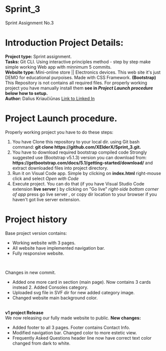 # Sprint_3
Sprint Assignment No.3
##
<h1>Introduction Project Details: </h1>
<span><b>Project type: </b> Sprint assignment.  </span><br>
<span><b>Tasks: </b> Git CLI. Using interactive principles method - step by step make simple working Web app with minnimum 5 commits. </span> <br>
<span> <b> Website type: </b> Mini-online store || Electronics devices. This web site it's just DEMO for educational purpoises. Made with CSS Framework. <b>(Bootstrap)</b> </span> <br>
<span>This Repository is not contains all required files. For properly working project you have manually install them <b> see in <i>Project Launch procedure</i> below how to setup.</b> <br>
<span>
<span><strong>Author: </strong> Dalius Kriaučiūnas <a href="https://www.linkedin.com/in/dalius-kriauciunas/">Link to Linked In </a></span>

###
<h1> Project Launch procedure. </h1>
<span> Properly working project you have to do these steps: </span>
<ol>
  <li>You have Clone this repository to your local dir. using Git bash command:<b> git clone https://github.com/XElderX/Sprint_3.git.  </b> </li>
  <li>You have to download required bootstrap compiled code Strongly suggested use (Bootstrap v5.1.3) version you can download from:<b> https://getbootstrap.com/docs/5.1/getting-started/download/ </b> and extract downloaded files into project directory. </li>
   <li>Run it on Visual Code app. Simple by clicking on <b> index.html </b> right-mouse click and select <i>Open with Code</i> </li>
  <li>Execute project. You can do that (if you have Visual Studio Code extension <b> live server </b> ) by clicking on "Go live" <i> right-side bottom corner of app</i> press go live server </i>, or copy dir location to your browser if you haven't got live server extension.</li>
</ol>


####

<h1>Project history </h1>
<span> Base project version contains: </span>
<ul>
  <li>Working website with 3 pages. </li>
  <li>All website have implemented navigation bar. </li>
  <li>Fully responsive website.</li>
</ul>
<br>

<span> Changes in new commit. </span>
<ul>
  <li>Added one more card in section (main page). Now contains 3 cards instead 2. Added Consoles category. </li>
  <li>Uploaded svg file in SVF dir for new added   category image.</li>
  <li>Changed website main background color.</li>
</ul>
<br>
<span> <strong> v1 project Release </strong><br>
We now releasing our fully made website to public. <b>New changes: </b> </span>

<ul>
  <li>Added footer to all 3 pages. Footer contains Contact Info.</li>
  <li>Modified navigation bar. Changed color to more estetic view.</li>
  <li>Frequently Asked Questions header line now have correct text color changed from dark to white.</li>
</ul>
<br>



